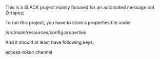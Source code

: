 This is a SLACK project mainly focused for an automated message bot Zirtapoz;

To run this project, you have to store a properties file under

/src/main/resources/config.properties

And it should at least have following keys;

access-token
channel

